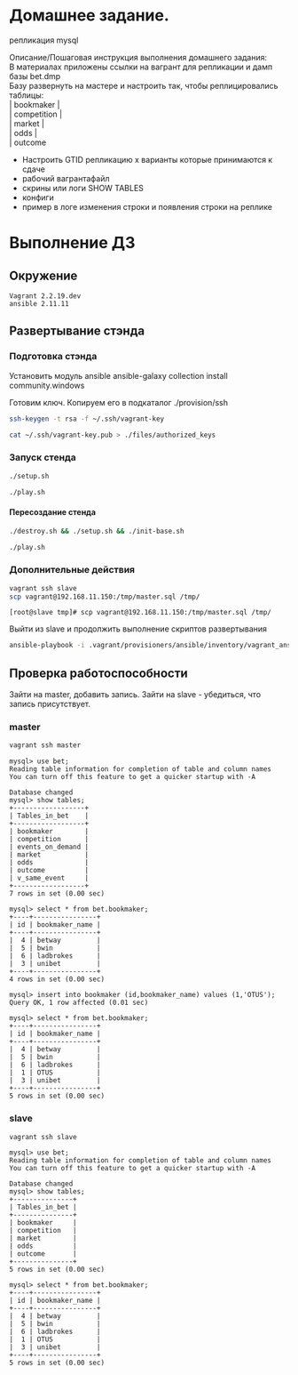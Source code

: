 # Домашнее задание.
репликация mysql

Описание/Пошаговая инструкция выполнения домашнего задания: \
В материалах приложены ссылки на вагрант для репликации и дамп базы bet.dmp \
Базу развернуть на мастере и настроить так, чтобы реплицировались таблицы: \
| bookmaker | \
| competition | \
| market | \
| odds | \
| outcome

- Настроить GTID репликацию x варианты которые принимаются к сдаче
- рабочий вагрантафайл
- скрины или логи SHOW TABLES
- конфиги
- пример в логе изменения строки и появления строки на реплике


# Выполнение ДЗ

## Окружение
```
Vagrant 2.2.19.dev
ansible 2.11.11
```


## Развертывание стэнда
### Подготовка стэнда
Установить модуль ansible
ansible-galaxy collection install community.windows

Готовим ключ. Копируем его в подкаталог ./provision/ssh
```bash
ssh-keygen -t rsa -f ~/.ssh/vagrant-key

cat ~/.ssh/vagrant-key.pub > ./files/authorized_keys
```


### Запуск стенда
```bash
./setup.sh

./play.sh
```

#### Пересоздание стенда
```bash
./destroy.sh && ./setup.sh && ./init-base.sh

./play.sh
```


### Дополнительные действия
```bash
vagrant ssh slave
scp vagrant@192.168.11.150:/tmp/master.sql /tmp/
```

```
[root@slave tmp]# scp vagrant@192.168.11.150:/tmp/master.sql /tmp/
```

Выйти из slave и продолжить выполнение скриптов развертывания

```bash
ansible-playbook -i .vagrant/provisioners/ansible/inventory/vagrant_ansible_inventory provisioning/playbook.yml -t mysql_slave
```


## Проверка работоспособности
Зайти на master, добавить запись. Зайти на slave - убедиться, что запись присутствует.

### master

```bash
vagrant ssh master
```

```
mysql> use bet;
Reading table information for completion of table and column names
You can turn off this feature to get a quicker startup with -A

Database changed
mysql> show tables;
+------------------+
| Tables_in_bet    |
+------------------+
| bookmaker        |
| competition      |
| events_on_demand |
| market           |
| odds             |
| outcome          |
| v_same_event     |
+------------------+
7 rows in set (0.00 sec)

mysql> select * from bet.bookmaker;
+----+----------------+
| id | bookmaker_name |
+----+----------------+
|  4 | betway         |
|  5 | bwin           |
|  6 | ladbrokes      |
|  3 | unibet         |
+----+----------------+
4 rows in set (0.00 sec)

mysql> insert into bookmaker (id,bookmaker_name) values (1,'OTUS');
Query OK, 1 row affected (0.01 sec)

mysql> select * from bet.bookmaker;
+----+----------------+
| id | bookmaker_name |
+----+----------------+
|  4 | betway         |
|  5 | bwin           |
|  6 | ladbrokes      |
|  1 | OTUS           |
|  3 | unibet         |
+----+----------------+
5 rows in set (0.00 sec)
```

### slave

```bash
vagrant ssh slave
```

```
mysql> use bet;
Reading table information for completion of table and column names
You can turn off this feature to get a quicker startup with -A

Database changed
mysql> show tables;
+---------------+
| Tables_in_bet |
+---------------+
| bookmaker     |
| competition   |
| market        |
| odds          |
| outcome       |
+---------------+
5 rows in set (0.00 sec)

mysql> select * from bet.bookmaker;
+----+----------------+
| id | bookmaker_name |
+----+----------------+
|  4 | betway         |
|  5 | bwin           |
|  6 | ladbrokes      |
|  1 | OTUS           |
|  3 | unibet         |
+----+----------------+
5 rows in set (0.00 sec)
```
